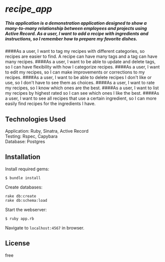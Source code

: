 # _recipe_app_

##### This application is a demonstration application designed to show a many-to-many relationship between employees and projects using Active Record. As a user, I want to add a recipe with ingredients and instructions, so I remember how to prepare my favorite dishes.
####As a user, I want to tag my recipes with different categories, so recipes are easier to find. A recipe can have many tags and a tag can have many recipes.
####As a user, I want to be able to update and delete tags, so I can have flexibility with how I categorize recipes.
####As a user, I want to edit my recipes, so I can make improvements or corrections to my recipes.
####As a user, I want to be able to delete recipes I don't like or use, so I don't have to see them as choices.
####As a user, I want to rate my recipes, so I know which ones are the best.
####As a user, I want to list my recipes by highest rated so I can see which ones I like the best.
####As a user, I want to see all recipes that use a certain ingredient, so I can more easily find recipes for the ingredients I have.

## Technologies Used

Application: Ruby, Sinatra, Active Record<br>
Testing: Rspec, Capybara<br>
Database: Postgres

Installation
------------


Install required gems:
```
$ bundle install
```

Create databases:
```
rake db:create
rake db:schema:load
```

Start the webserver:
```
$ ruby app.rb
```

Navigate to `localhost:4567` in browser.

License
-------

free

